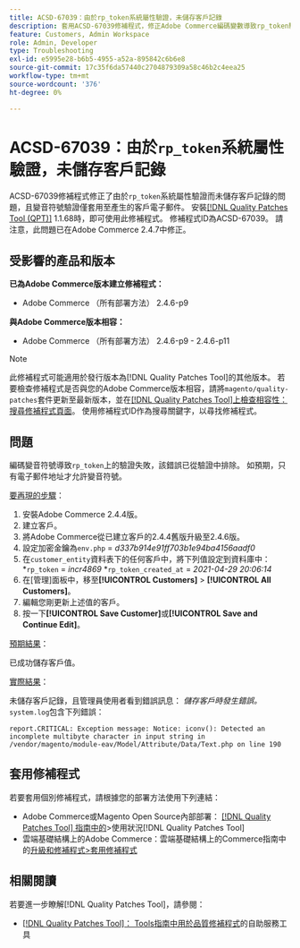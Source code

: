 ```yaml
---
title: ACSD-67039：由於rp_token系統屬性驗證，未儲存客戶記錄
description: 套用ACSD-67039修補程式，修正Adobe Commerce編碼變數導致rp_token驗證中斷的問題。
feature: Customers, Admin Workspace
role: Admin, Developer
type: Troubleshooting
exl-id: e5995e28-b6b5-4955-a52a-895842c6b6e8
source-git-commit: 17c35f6da57440c2704879309a58c46b2c4eea25
workflow-type: tm+mt
source-wordcount: '376'
ht-degree: 0%

---
```


# ACSD-67039：由於`rp_token`系統屬性驗證，未儲存客戶記錄

ACSD-67039修補程式修正了由於`rp_token`系統屬性驗證而未儲存客戶記錄的問題，且變音符號驗證僅套用至產生的客戶電子郵件。 安裝[[!DNL Quality Patches Tool (QPT)]](/help/tools/quality-patches-tool/quality-patches-tool-to-self-serve-quality-patches.md) 1.1.68時，即可使用此修補程式。 修補程式ID為ACSD-67039。 請注意，此問題已在Adobe Commerce 2.4.7中修正。

## 受影響的產品和版本

**已為Adobe Commerce版本建立修補程式：**

* Adobe Commerce （所有部署方法） 2.4.6-p9

**與Adobe Commerce版本相容：**

* Adobe Commerce （所有部署方法） 2.4.6-p9 - 2.4.6-p11

>[!NOTE]
>
>此修補程式可能適用於發行版本為[!DNL Quality Patches Tool]的其他版本。 若要檢查修補程式是否與您的Adobe Commerce版本相容，請將`magento/quality-patches`套件更新至最新版本，並在[[!DNL Quality Patches Tool]上檢查相容性：搜尋修補程式頁面](https://experienceleague.adobe.com/tools/commerce-quality-patches/index.html?lang=zh-Hant)。 使用修補程式ID作為搜尋關鍵字，以尋找修補程式。

## 問題

編碼變音符號導致`rp_token`上的驗證失敗，該錯誤已從驗證中排除。 如預期，只有電子郵件地址才允許變音符號。

<u>要再現的步驟</u>：

1. 安裝Adobe Commerce 2.4.4版。
1. 建立客戶。
1. 將Adobe Commerce從已建立客戶的2.4.4舊版升級至2.4.6版。
1. 設定加密金鑰為`env.php` =
   *d337b914e91ff703b1e94ba4156aadf0*
1. 在`customer_entity`資料表下的任何客戶中，將下列值設定到資料庫中：
*`rp_token` = *incr4869*
*`rp_token_created_at` = *2021-04-29 20:06:14*
1. 在[管理]面板中，移至&#x200B;**[!UICONTROL Customers]** > **[!UICONTROL All Customers]**。
1. 編輯您剛更新上述值的客戶。
1. 按一下&#x200B;**[!UICONTROL Save Customer]**&#x200B;或&#x200B;**[!UICONTROL Save and Continue Edit]**。

<u>預期結果</u>：

已成功儲存客戶值。

<u>實際結果</u>：

未儲存客戶記錄，且管理員使用者看到錯誤訊息： *儲存客戶時發生錯誤。*
`system.log`包含下列錯誤：

```
report.CRITICAL: Exception message: Notice: iconv(): Detected an incomplete multibyte character in input string in /vendor/magento/module-eav/Model/Attribute/Data/Text.php on line 190
```

## 套用修補程式

若要套用個別修補程式，請根據您的部署方法使用下列連結：

* Adobe Commerce或Magento Open Source內部部署： [[!DNL Quality Patches Tool] 指南中的](/help/tools/quality-patches-tool/usage.md)>使用狀況[!DNL Quality Patches Tool]
* 雲端基礎結構上的Adobe Commerce：雲端基礎結構上的Commerce指南中的[升級和修補程式>套用修補程式](https://experienceleague.adobe.com/docs/commerce-cloud-service/user-guide/develop/upgrade/apply-patches.html?lang=zh-Hant)

## 相關閱讀

若要進一步瞭解[!DNL Quality Patches Tool]，請參閱：

* [[!DNL Quality Patches Tool]： Tools指南中用於品質修補程式](/help/tools/quality-patches-tool/quality-patches-tool-to-self-serve-quality-patches.md)的自助服務工具
